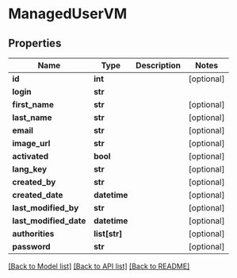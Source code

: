 # ManagedUserVM

## Properties
Name | Type | Description | Notes
------------ | ------------- | ------------- | -------------
**id** | **int** |  | [optional] 
**login** | **str** |  | 
**first_name** | **str** |  | [optional] 
**last_name** | **str** |  | [optional] 
**email** | **str** |  | [optional] 
**image_url** | **str** |  | [optional] 
**activated** | **bool** |  | [optional] 
**lang_key** | **str** |  | [optional] 
**created_by** | **str** |  | [optional] 
**created_date** | **datetime** |  | [optional] 
**last_modified_by** | **str** |  | [optional] 
**last_modified_date** | **datetime** |  | [optional] 
**authorities** | **list[str]** |  | [optional] 
**password** | **str** |  | [optional] 

[[Back to Model list]](../README.md#documentation-for-models) [[Back to API list]](../README.md#documentation-for-api-endpoints) [[Back to README]](../README.md)


